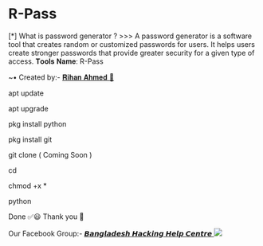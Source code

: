# R-Pass
[*] What is password generator ?  >>> A password generator is a software tool that creates random or customized passwords for users. It helps users create stronger passwords that provide greater security for a given type of access.
𝐓𝐨𝐨𝐥𝐬 𝐍𝐚𝐦𝐞: R-Pass
<!DOCTYPE html>
<html>
</head>
<body>
<P>      ~• Created by:- <a href="https://m.me/white.hat.hacker.Rihan" target="_blank"> 𝐑𝐢𝐡𝐚𝐧 𝐀𝐡𝐦𝐞𝐝 🔰 </a>
</body>
</html>


apt update

apt upgrade

pkg install python

pkg install git

git clone ( Coming Soon ) 

cd 

chmod +x *

python 

Done ✅😃 Thank you 💓

<!DOCTYPE html>
<html>
</head>
<body>
<P> Our Facebook Group:- <a href="https://facebook.com/groups/3749151271810746/" target="_blank"> 𝘽𝙖𝙣𝙜𝙡𝙖𝙙𝙚𝙨𝙝 𝙃𝙖𝙘𝙠𝙞𝙣𝙜 𝙃𝙚𝙡𝙥 𝘾𝙚𝙣𝙩𝙧𝙚 </a>
</body>
</html>



<!DOCTYPE html>
<html>
<head>
<body>
   <img src="https://64.media.tumblr.com/393b6baad905c8ad7dbbd186b41f2f16/7653f28cae22ed4d-ef/s540x810/a71bced55d002a3fd446f8ea016489fda8d889ae.png" />
</body>
</html>

